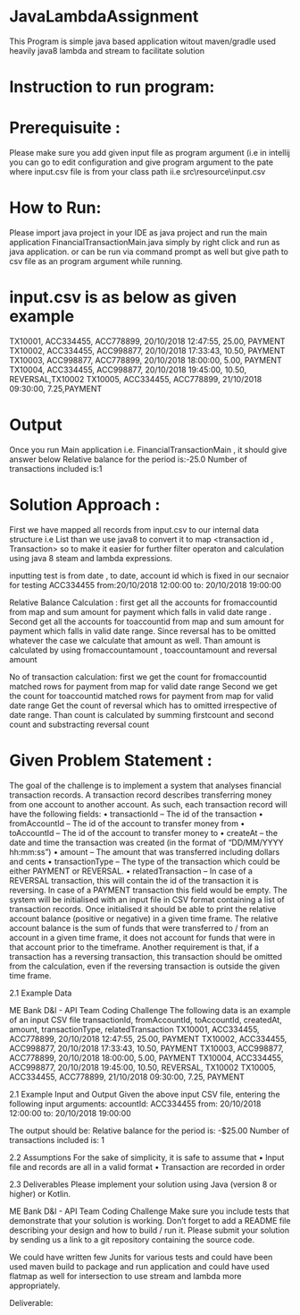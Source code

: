 # JavaLambdaAssignment

This Program is simple java based application witout maven/gradle used heavily java8 lambda and stream to facilitate solution

# Instruction to run program: 

# Prerequisuite : 
Please make sure you add given input file as program argument (i.e in intellij you can go to edit configuration and give program argument 
to the pate where input.csv file is from your class path ii.e src\resource\input.csv

# How to Run: 
Please import java project in your IDE as java project and run the main application FinancialTransactionMain.java 
simply by right click and run as java application.
or 
can be run via command prompt as well but give path to csv file as an program argument while running.

# input.csv is as below as given example 
TX10001, ACC334455, ACC778899, 20/10/2018 12:47:55, 25.00, PAYMENT
TX10002, ACC334455, ACC998877, 20/10/2018 17:33:43, 10.50, PAYMENT
TX10003, ACC998877, ACC778899, 20/10/2018 18:00:00, 5.00, PAYMENT
TX10004, ACC334455, ACC998877, 20/10/2018 19:45:00, 10.50, REVERSAL,TX10002
TX10005, ACC334455, ACC778899, 21/10/2018 09:30:00, 7.25,PAYMENT

# Output 
  Once you run Main application i.e. FinancialTransactionMain , it should give answer below
  Relative balance for the period is:-25.0
  Number of transactions included is:1

# Solution Approach :
  First we have mapped all records from input.csv to our internal data structure i.e List<Transaction> 
  than we use java8 to convert it to map <transaction id , Transaction> so to make it easier for further 
  filter operaton and calculation using java 8 steam and lambda expressions. 
  
  inputting test is from date , to date, account id which is fixed in our secnaior for testing
  ACC334455 
  from:20/10/2018 12:00:00
  to: 20/10/2018 19:00:00
  
  Relative Balance Calculation :
  first get all the accounts for fromaccountid from map and sum amount for payment which falls in valid date range .
  Second get all the accounts for toaccountid from map and sum amount for payment which falls in valid date range. 
  Since reversal has to be omitted whatever the case we calculate that amount as well. 
  Than amount is calculated by using fromaccountamount , toaccountamount and reversal amount
  
  No of transaction calculation:
  first we get the count for fromaccountid matched rows for payment from map for valid date range
  Second we get the count for toaccountid matched rows for payment from map for valid date range
  Get the count of reversal which has to omitted irrespective of date range.
  Than count is calculated by summing firstcount and second count and substracting reversal count
  
    
 # Given Problem Statement :
The goal of the challenge is to implement a system that analyses
financial transaction records.
A transaction record describes transferring money from one account to
another account. As such, each transaction record will have the
following fields:
• transactionId – The id of the transaction
• fromAccountId – The id of the account to transfer money from
• toAccountId – The id of the account to transfer money to
• createAt – the date and time the transaction was created (in the
format of
“DD/MM/YYYY hh:mm:ss”)
• amount – The amount that was transferred including dollars and
cents
• transactionType – The type of the transaction which could be
either PAYMENT or REVERSAL.
• relatedTransaction – In case of a REVERSAL transaction, this
will contain the id of the transaction it is reversing. In case of a
PAYMENT transaction this field would be empty.
The system will be initialised with an input file in CSV format containing
a list of transaction records.
Once initialised it should be able to print the relative account balance
(positive or negative) in a given time frame.
The relative account balance is the sum of funds that were transferred
to / from an account in a given time frame, it does not account for funds
that were in that account prior to the timeframe.
Another requirement is that, if a transaction has a reversing transaction,
this transaction should be omitted from the calculation, even if the
reversing transaction is outside the given time frame.

2.1 Example Data

ME Bank D&I - API Team Coding Challenge
The following data is an example of an input CSV file transactionId,
fromAccountId, toAccountId, createdAt, amount, transactionType,
relatedTransaction
TX10001, ACC334455, ACC778899, 20/10/2018 12:47:55, 25.00, PAYMENT
TX10002, ACC334455, ACC998877, 20/10/2018 17:33:43, 10.50, PAYMENT
TX10003, ACC998877, ACC778899, 20/10/2018 18:00:00, 5.00, PAYMENT
TX10004, ACC334455, ACC998877, 20/10/2018 19:45:00, 10.50, REVERSAL,
TX10002 TX10005, ACC334455, ACC778899, 21/10/2018 09:30:00, 7.25,
PAYMENT

2.1 Example Input and Output
Given the above input CSV file, entering the following input arguments:
accountId:
ACC334455 from:
20/10/2018 12:00:00
to: 20/10/2018
19:00:00

The output should be:
Relative balance for the period is: -$25.00
Number of transactions included is: 1

2.2 Assumptions
For the sake of simplicity, it is safe to assume that
• Input file and records are all in a valid format
• Transaction are recorded in order

2.3 Deliverables
Please implement your solution using Java (version 8 or higher) or Kotlin.

ME Bank D&I - API Team Coding Challenge
Make sure you include tests that demonstrate that your solution is working.
Don’t forget to add a README file describing your design and how to build
/ run it.
Please submit your solution by sending us a link to a git repository
containing the source code.
  
  
 We could have written few Junits for various tests and could have been used maven build to package and run application 
 and could have used flatmap as well for intersection to use stream and lambda more appropriately.
  
  
  
  
  
  
  
  
  
  
  
  
  
  
  


Deliverable:
